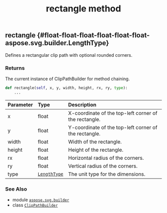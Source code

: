 ﻿---
title: rectangle method
second_title: Aspose.SVG for Python via .NET API References
description: 
type: docs
weight: 90
url: /python-net/aspose.svg.builder/clippathbuilder/rectangle/
is_root: false
---

## rectangle {#float-float-float-float-float-float-aspose.svg.builder.LengthType}

Defines a rectangular clip path with optional rounded corners.


### Returns 


The current instance of ClipPathBuilder for method chaining.


```python
def rectangle(self, x, y, width, height, rx, ry, type):
    ...
```


| Parameter | Type | Description |
| :- | :- | :- |
| x | float | X-coordinate of the top-left corner of the rectangle. |
| y | float | Y-coordinate of the top-left corner of the rectangle. |
| width | float | Width of the rectangle. |
| height | float | Height of the rectangle. |
| rx | float | Horizontal radius of the corners. |
| ry | float | Vertical radius of the corners. |
| type | [`LengthType`](/svg/python-net/aspose.svg.builder/lengthtype) | The unit type for the dimensions. |



### See Also
* module [`aspose.svg.builder`](../../)
* class [`ClipPathBuilder`](/svg/python-net/aspose.svg.builder/clippathbuilder)
